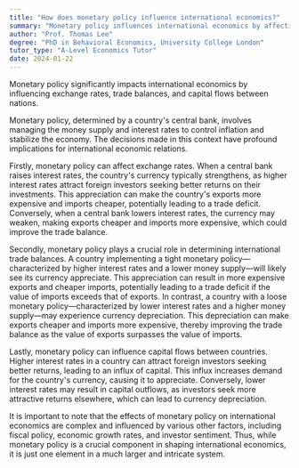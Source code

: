 ```yaml
---
title: "How does monetary policy influence international economics?"
summary: "Monetary policy influences international economics by affecting exchange rates, trade balances, and capital flows between countries."
author: "Prof. Thomas Lee"
degree: "PhD in Behavioral Economics, University College London"
tutor_type: "A-Level Economics Tutor"
date: 2024-01-22
---
```


Monetary policy significantly impacts international economics by influencing exchange rates, trade balances, and capital flows between nations.

Monetary policy, determined by a country's central bank, involves managing the money supply and interest rates to control inflation and stabilize the economy. The decisions made in this context have profound implications for international economic relations.

Firstly, monetary policy can affect exchange rates. When a central bank raises interest rates, the country's currency typically strengthens, as higher interest rates attract foreign investors seeking better returns on their investments. This appreciation can make the country's exports more expensive and imports cheaper, potentially leading to a trade deficit. Conversely, when a central bank lowers interest rates, the currency may weaken, making exports cheaper and imports more expensive, which could improve the trade balance.

Secondly, monetary policy plays a crucial role in determining international trade balances. A country implementing a tight monetary policy—characterized by higher interest rates and a lower money supply—will likely see its currency appreciate. This appreciation can result in more expensive exports and cheaper imports, potentially leading to a trade deficit if the value of imports exceeds that of exports. In contrast, a country with a loose monetary policy—characterized by lower interest rates and a higher money supply—may experience currency depreciation. This depreciation can make exports cheaper and imports more expensive, thereby improving the trade balance as the value of exports surpasses the value of imports.

Lastly, monetary policy can influence capital flows between countries. Higher interest rates in a country can attract foreign investors seeking better returns, leading to an influx of capital. This influx increases demand for the country's currency, causing it to appreciate. Conversely, lower interest rates may result in capital outflows, as investors seek more attractive returns elsewhere, which can lead to currency depreciation.

It is important to note that the effects of monetary policy on international economics are complex and influenced by various other factors, including fiscal policy, economic growth rates, and investor sentiment. Thus, while monetary policy is a crucial component in shaping international economics, it is just one element in a much larger and intricate system.
    